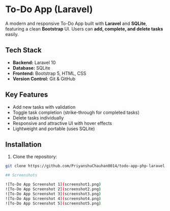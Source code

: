 # To-Do App (Laravel)

A modern and responsive To-Do App built with **Laravel** and **SQLite**, featuring a clean **Bootstrap** UI. Users can **add, complete, and delete tasks** easily.

## Tech Stack

- **Backend:** Laravel 10
- **Database:** SQLite
- **Frontend:** Bootstrap 5, HTML, CSS
- **Version Control:** Git & GitHub

## Key Features

- Add new tasks with validation
- Toggle task completion (strike-through for completed tasks)
- Delete tasks individually
- Responsive and attractive UI with hover effects
- Lightweight and portable (uses SQLite)

## Installation

1. Clone the repository:
```bash
git clone https://github.com/PriyanshuChauhan0014/todo-app-php-laravel

## Screenshots

![To-Do App Screenshot 1](screenshot1.png)
![To-Do App Screenshot 2](screenshot2.png)
![To-Do App Screenshot 3](screenshot3.png)
![To-Do App Screenshot 4](screenshot4.png)
![To-Do App Screenshot 5](screenshot5.png)
